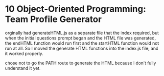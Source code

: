 # 10 Object-Oriented Programming: Team Profile Generator

orginally had generateHTML.js as a separate file that the index required, but when the initial questions prompt began and the HTML file was generated, the endHTML function would run first and the startHTML function would not run at all. So I moved the generate HTML functions into the index.js file, and it worked properly.

chose not to go the PATH route to generate the HTML because I don't fully understand it yet.